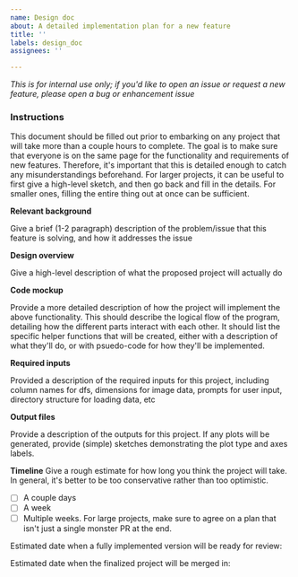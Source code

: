 ```yaml
---
name: Design doc
about: A detailed implementation plan for a new feature
title: ''
labels: design_doc
assignees: ''

---
```


*This is for internal use only; if you'd like to open an issue or request a new feature, please open a bug or enhancement issue*

### Instructions
This document should be filled out prior to embarking on any project that will take more than a couple hours to complete. The goal is to make sure that everyone is on the same page for the functionality and requirements of new features. Therefore, it's important that this is detailed enough to catch any misunderstandings beforehand. For larger projects, it can be useful to first give a high-level sketch, and then go back and fill in the details. For smaller ones, filling the entire thing out at once can be sufficient.  

**Relevant background**

Give a brief (1-2 paragraph) description of the problem/issue that this feature is solving, and how it addresses the issue

**Design overview**

Give a high-level description of what the proposed project will actually do

**Code mockup**

Provide a more detailed description of how the project will implement the above functionality. This should describe the logical flow of the program, detailing how the different parts interact with each other. It should list the specific helper functions that will be created, either with a description of what they'll do, or with psuedo-code for how they'll be implemented. 

**Required inputs**

Provided a description of the required inputs for this project, including column names for dfs, dimensions for image data, prompts for user input, directory structure for loading data, etc

**Output files**

Provide a description of the outputs for this project. If any plots will be generated, provide (simple) sketches demonstrating the plot type and axes labels. 

**Timeline**
Give a rough estimate for how long you think the project will take. In general, it's better to be too conservative rather than too optimistic. 
- [ ] A couple days
- [ ] A week
- [ ] Multiple weeks. For large projects, make sure to agree on a plan that isn't just a single monster PR at the end. 

Estimated date when a fully implemented version will be ready for review:

Estimated date when the finalized project will be merged in: 
